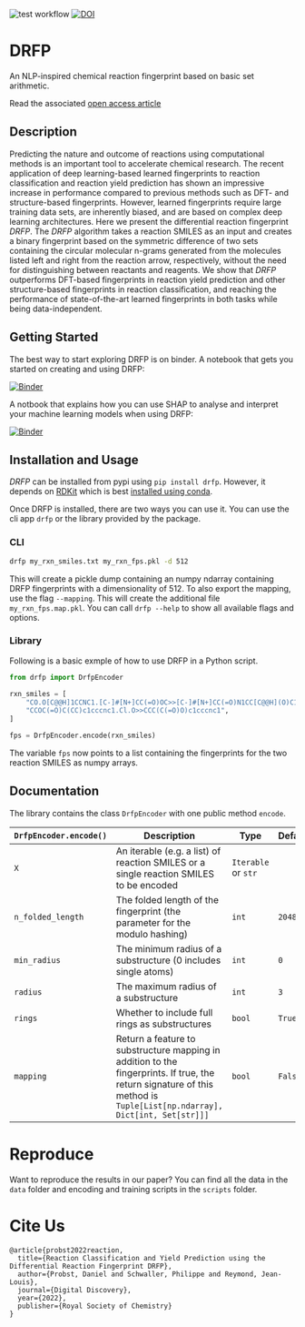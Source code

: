 ![test workflow](https://github.com/reymond-group/drfp/actions/workflows/tests.yml/badge.svg)
[![DOI](https://zenodo.org/badge/DOI/10.5281/zenodo.5268144.svg)](https://doi.org/10.5281/zenodo.5268144)


# DRFP


An NLP-inspired chemical reaction fingerprint based on basic set arithmetic.

Read the associated [open access article](https://pubs.rsc.org/en/content/articlehtml/2022/dd/d1dd00006c)


## Description

Predicting the nature and outcome of reactions using computational methods is an important tool to accelerate chemical research. The recent application of deep learning-based learned fingerprints to reaction classification and reaction yield prediction has shown an impressive increase in performance compared to previous methods such as DFT- and structure-based fingerprints. However, learned fingerprints require large training data sets, are inherently biased, and are based on complex deep learning architectures. Here we present the differential reaction fingerprint *DRFP*. The *DRFP* algorithm takes a reaction SMILES as an input and creates a binary fingerprint based on the symmetric difference of two sets containing the circular molecular n-grams generated from the molecules listed left and right from the reaction arrow, respectively, without the need for distinguishing between reactants and reagents. We show that *DRFP* outperforms DFT-based fingerprints in reaction yield prediction and other structure-based fingerprints in reaction classification, and reaching the performance of state-of-the-art learned fingerprints in both tasks while being data-independent.

## Getting Started
The best way to start exploring DRFP is on binder.
A notebook that gets you started on creating and using DRFP:

[![Binder](https://mybinder.org/badge_logo.svg)](https://mybinder.org/v2/gh/reymond-group/drfp/HEAD?filepath=notebooks%2F01_fingerprinting.ipynb)

A notbook that explains how you can use SHAP to analyse and interpret your machine learning models when using DRFP:

[![Binder](https://mybinder.org/badge_logo.svg)](https://mybinder.org/v2/gh/reymond-group/drfp/HEAD?filepath=notebooks%2F02_model_explainability.ipynb)

## Installation and Usage
*DRFP* can be installed from pypi using `pip install drfp`. However, it depends on [RDKit](https://www.rdkit.org/) which is best [installed using conda](https://www.rdkit.org/docs/Install.html).

Once DRFP is installed, there are two ways you can use it. You can use the cli app `drfp` or the library provided by the package.

### CLI
```bash
drfp my_rxn_smiles.txt my_rxn_fps.pkl -d 512
```

This will create a pickle dump containing an numpy ndarray containing DRFP fingerprints with a dimensionality of 512. To also export the mapping, use the flag `--mapping`. This will create the additional file `my_rxn_fps.map.pkl`. You can call `drfp --help` to show all available flags and options.

### Library
Following is a basic exmple of how to use DRFP in a Python script.
```python
from drfp import DrfpEncoder

rxn_smiles = [
    "CO.O[C@@H]1CCNC1.[C-]#[N+]CC(=O)OC>>[C-]#[N+]CC(=O)N1CC[C@@H](O)C1",
    "CCOC(=O)C(CC)c1cccnc1.Cl.O>>CCC(C(=O)O)c1cccnc1",
]

fps = DrfpEncoder.encode(rxn_smiles)
```

The variable `fps` now points to a list containing the fingerprints for the two reaction SMILES as numpy arrays.


## Documentation

The library contains the class `DrfpEncoder` with one public method `encode`.

| `DrfpEncoder.encode()` | Description | Type | Default |
|-|-|-|-|
| `X` | An iterable (e.g. a list) of reaction SMILES or a single reaction SMILES to be encoded | `Iterable` or `str` |  |
| `n_folded_length` | The folded length of the fingerprint (the parameter for the modulo hashing) | `int` | `2048` |
| `min_radius` | The minimum radius of a substructure (0 includes single atoms) | `int` | `0` |
| `radius` | The maximum radius of a substructure | `int` | `3` |
| `rings` | Whether to include full rings as substructures | `bool` | `True` |
| `mapping` |  Return a feature to substructure mapping in addition to the fingerprints. If true, the return signature of this method is `Tuple[List[np.ndarray], Dict[int, Set[str]]]` | `bool` | `False` |

# Reproduce
Want to reproduce the results in our paper? You can find all the data in the `data` folder and encoding and training scripts in the `scripts` folder.

# Cite Us
```
@article{probst2022reaction,
  title={Reaction Classification and Yield Prediction using the Differential Reaction Fingerprint DRFP},
  author={Probst, Daniel and Schwaller, Philippe and Reymond, Jean-Louis},
  journal={Digital Discovery},
  year={2022},
  publisher={Royal Society of Chemistry}
}
```
